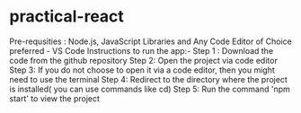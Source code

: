 # practical-react
Pre-requsities : Node.js, JavaScript Libraries and Any Code Editor of Choice preferred - VS Code
Instructions to run the app:-
Step 1 : Download the code from the github repository
Step 2: Open the project via code editor
Step 3: If you do not choose to open it via a code editor, then you might need to use the terminal
Step 4: Redirect to the directory where the project is installed( you can use commands like cd)
Step 5: Run the command 'npm start' to view the project
